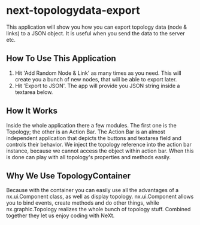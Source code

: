 # next-topologydata-export
This application will show you how you can export topology data (node & links) to a JSON object. It is useful when you send the data to the server etc.

## How To Use This Application
1. Hit 'Add Random Node & Link' as many times as you need. This will create you a bunch of new nodes, that will be able to export later.
2. Hit 'Export to JSON'. The app will provide you JSON string inside a textarea below.

## How It Works
Inside the whole application there a few modules. The first one is the Topology; the other is an Action Bar. The Action Bar is an almost independent application that depicts the buttons and textarea field and controls their behavior.
We inject the topology reference into the action bar instance, because we cannot access the object within action bar. When this is done can play with all topology's properties and methods easily.

## Why We Use TopologyContainer
Because with the container you can easily use all the advantages of a nx.ui.Component class, as well as display topology. nx.ui.Component allows you to bind events, create methods and do other things, while nx.graphic.Topology realizes the whole bunch of topology stuff. Combined together they let us enjoy coding with NeXt.